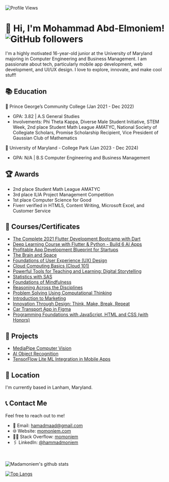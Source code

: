 ![Profile Views](https://komarev.com/ghpvc/?username=madamoniem&color=grey)

# 👋 Hi, I'm Mohammad Abd-Elmoniem! ![GitHub followers](https://img.shields.io/github/followers/madamoniem?label=Follow&style=social)

I'm a highly motivated 16-year-old junior at the University of Maryland majoring in Computer Engineering and Business Management. I am passionate about tech, particularly mobile app development, web development, and UI/UX design. I love to explore, innovate, and make cool stuff!

## 📚 Education

🔹 Prince George’s Community College (Jan 2021 - Dec 2022)
- GPA: 3.82 | A.S General Studies
- Involvements: Phi Theta Kappa, Diverse Male Student Initiative, STEM Week, 2nd place Student Math League AMATYC, National Society of Collegiate Scholars, Promise Scholarship Recipient, Vice President of Gaussian Club of Mathematics

🔹 University of Maryland - College Park (Jan 2023 - Dec 2024)
- GPA: N/A | B.S Computer Engineering and Business Management


## 🏆 Awards
- 2nd place Student Math League AMATYC
- 3rd place ILIA Project Management Competition
- 1st place Computer Science for Good
- Fiverr verified in HTML5, Content Writing, Microsoft Excel, and Customer Service

## 📖 Courses/Certificates

- [The Complete 2021 Flutter Development Bootcamp with Dart](https://www.udemy.com/certificate/UC-8638c087-e564-44a2-ac73-a7f07004d2c0/)
- [Deep Learning Course with Flutter & Python - Build 6 AI Apps](https://www.udemy.com/certificate/UC-450f0acf-7c95-43cc-8c66-7d8f07d532b2/)
- [Profitable App Development Blueprint for Startups](https://www.udemy.com/certificate/UC-b8c3a797-b9e5-4b67-8d5c-cecf42d57662/)
- [The Brain and Space](https://www.coursera.org/account/accomplishments/verify/WHLYMGC2N7YH)
- [Foundations of User Experience (UX) Design](https://www.coursera.org/account/accomplishments/verify/27PMEGP43XBK)
- [Cloud Computing Basics (Cloud 101)](https://www.coursera.org/account/accomplishments/verify/HBAPG5V9HKTN)
- [Powerful Tools for Teaching and Learning: Digital Storytelling](https://www.coursera.org/account/accomplishments/verify/7ESKN4PJUGA7)
- [Statistics with SAS](https://www.coursera.org/account/accomplishments/verify/E5AFT6AC84B6)
- [Foundations of Mindfulness](https://www.coursera.org/account/accomplishments/verify/LA6W9MCFYDXC)
- [Reasoning Across the Disciplines](https://www.coursera.org/account/accomplishments/verify/LRLK8GJ98DF8)
- [Problem Solving Using Computational Thinking](https://www.coursera.org/account/accomplishments/verify/LRLK8GJ98DF8)
- [Introduction to Marketing](https://www.coursera.org/account/accomplishments/certificate/ZA6N2CG2S4B4)
- [Innovation Through Design: Think, Make, Break, Repeat](https://www.coursera.org/account/accomplishments/certificate/ZA6N2CG2S4B4)
- [Car Transport App in Figma](https://www.coursera.org/account/accomplishments/verify/R6YQHNG36KHM)
- [Programming Foundations with JavaScript, HTML and CSS (with Honors)](https://www.coursera.org/account/accomplishments/verify/3ZVEHJ934LLX)


## 🚀 Projects

- [MediaPipe Computer Vision](https://github.com/mediapipe-computer-vision)
- [AI Object Recognition](https://github.com/ai-object-recognition)
- [TensorFlow Lite ML Integration in Mobile Apps](https://github.com/tensorflow-lite)


## 📍 Location

I'm currently based in Lanham, Maryland.

## 📞 Contact Me

Feel free to reach out to me!
- 📧 Email: [hamadmaad@gmail.com](mailto:hamadmaad@gmail.com)
- 🌐 Website: [momoniem.com](https://momoniem.com/)
- 👨‍💻 Stack Overflow: [momoniem](https://stackoverflow.com/users/16727709/momoniem)
- 🖇️ LinkedIn: [@hammadmoniem](https://www.linkedin.com/in/hammadmoniem/)

<br>

![Madamoniem's github stats](https://github-readme-stats.vercel.app/api?username=madamoniem&theme=tokyonight&show_icons=true)


[![Top Langs](https://github-readme-stats.vercel.app/api/top-langs/?username=madamoniem&theme=tokyonight&langs_count=8?theme=tokyonight)](https://github.com/anuraghazra/github-readme-stats)

